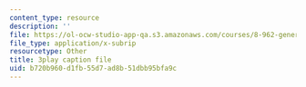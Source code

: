 ```yaml
---
content_type: resource
description: ''
file: https://ol-ocw-studio-app-qa.s3.amazonaws.com/courses/8-962-general-relativity-spring-2020/b720b960d1fb55d7ad8b51dbb95bfa9c_Oxk2nnuC130.vtt
file_type: application/x-subrip
resourcetype: Other
title: 3play caption file
uid: b720b960-d1fb-55d7-ad8b-51dbb95bfa9c
---
```

